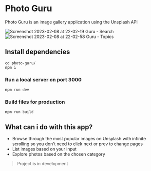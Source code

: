 # Photo Guru

Photo Guru is an image gallery application using the Unsplash API

![Screenshot 2023-02-08 at 22-02-19 Guru - Search](https://user-images.githubusercontent.com/47676542/217642534-d94270cd-5cc1-4353-a634-806e3edb0a4d.png)
![Screenshot 2023-02-08 at 22-02-58 Guru - Topics](https://user-images.githubusercontent.com/47676542/217642572-2a2b3219-e065-442a-9b24-ace761a04bfc.png)



## Install dependencies
```
cd photo-guru/
npm i 
```

### Run a local server on port 3000
```
npm run dev
```

### Build files for production
```
npm run build
```

## What can i do with this app?

* Browse through the most popular images on Unsplash with infinite scrolling so you don't need to click next or prev to change pages
* List images based on your input
* Explore photos based on the chosen category

> Project is in development
